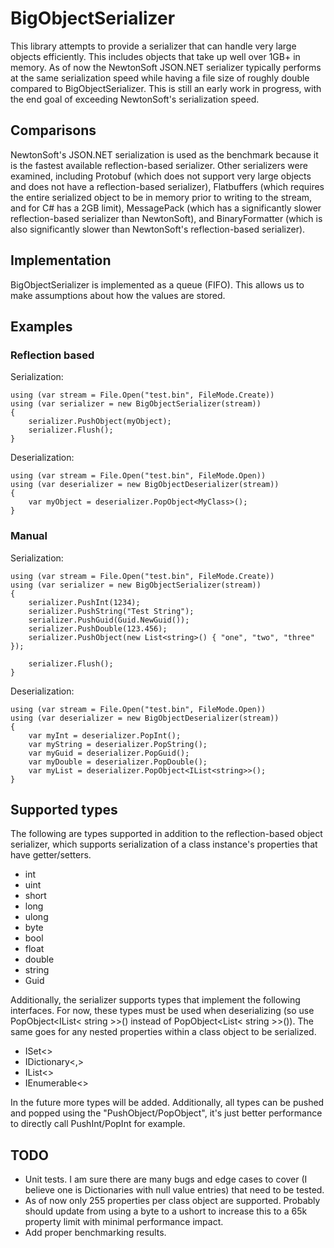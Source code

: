 # BigObjectSerializer

This library attempts to provide a serializer that can handle very large objects efficiently. This includes objects that take up well over 1GB+ in memory. As of now the NewtonSoft JSON.NET serializer typically performs at the same serialization speed while having a file size of roughly double compared to BigObjectSerializer. This is still an early work in progress, with the end goal of exceeding NewtonSoft's serialization speed. 

## Comparisons

NewtonSoft's JSON.NET serialization is used as the benchmark because it is the fastest available reflection-based serializer. Other serializers were examined, including Protobuf (which does not support very large objects and does not have a reflection-based serializer), Flatbuffers (which requires the entire serialized object to be in memory prior to writing to the stream, and for C# has a 2GB limit), MessagePack (which has a significantly slower reflection-based serializer than NewtonSoft), and BinaryFormatter (which is also significantly slower than NewtonSoft's reflection-based serializer). 

## Implementation

BigObjectSerializer is implemented as a queue (FIFO). This allows us to make assumptions about how the values are stored.

## Examples

### **Reflection based**
Serialization:
```
using (var stream = File.Open("test.bin", FileMode.Create))
using (var serializer = new BigObjectSerializer(stream))
{
    serializer.PushObject(myObject);
    serializer.Flush();
}
```

Deserialization:
```
using (var stream = File.Open("test.bin", FileMode.Open))
using (var deserializer = new BigObjectDeserializer(stream))
{
    var myObject = deserializer.PopObject<MyClass>();
}
```

### **Manual**
Serialization:
```
using (var stream = File.Open("test.bin", FileMode.Create))
using (var serializer = new BigObjectSerializer(stream))
{
    serializer.PushInt(1234);
    serializer.PushString("Test String");
    serializer.PushGuid(Guid.NewGuid());
    serializer.PushDouble(123.456);
    serializer.PushObject(new List<string>() { "one", "two", "three" });

    serializer.Flush();
}
```

Deserialization:
```
using (var stream = File.Open("test.bin", FileMode.Open))
using (var deserializer = new BigObjectDeserializer(stream))
{
    var myInt = deserializer.PopInt();
    var myString = deserializer.PopString();
    var myGuid = deserializer.PopGuid();
    var myDouble = deserializer.PopDouble();
    var myList = deserializer.PopObject<IList<string>>();
}
```

## Supported types

The following are types supported in addition to the reflection-based object serializer, which supports serialization of a class instance's properties that have getter/setters.

* int
* uint
* short
* long
* ulong
* byte
* bool
* float
* double
* string
* Guid

Additionally, the serializer supports types that implement the following interfaces. For now, these types must be used when deserializing (so use PopObject<IList< string >>() instead of PopObject<List< string >>()). The same goes for any nested properties within a class object to be serialized.

* ISet<>
* IDictionary<,>
* IList<>
* IEnumerable<>

In the future more types will be added. Additionally, all types can be pushed and popped using the "PushObject/PopObject", it's just better performance to directly call PushInt/PopInt for example.


## TODO

* Unit tests. I am sure there are many bugs and edge cases to cover (I believe one is Dictionaries with null value entries) that need to be tested.
* As of now only 255 properties per class object are supported. Probably should update from using a byte to a ushort to increase this to a 65k property limit with minimal performance impact.
* Add proper benchmarking results.
